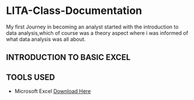# LITA-Class-Documentation

My first Journey in becoming an analyst started with the introduction to data analysis,which of course was a theory aspect where i was informed of what data analysis was all about.

## INTRODUCTION TO BASIC EXCEL
## TOOLS USED
- Microsoft Excel [Download Here](https://www.microsoft.com)
